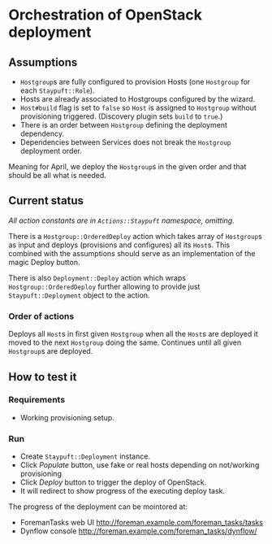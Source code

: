 # Orchestration of OpenStack deployment

## Assumptions

-   `Hostgroup`s are fully configured to provision Hosts (one `Hostgroup` for each `Staypuft::Role`).
-   Hosts are already associated to Hostgroups configured by the wizard.
-   `Host#build` flag is set to `false` so `Host` is assigned to `Hostgroup` without provisioning triggered. (Discovery plugin sets `build` to `true`.)
-   There is an order between `Hostgroup` defining the deployment dependency.
-   Dependencies between Services does not break the `Hostgroup` deployment order.

Meaning for April, we deploy the `Hostgroup`s in the given order and that should be all what is needed.

## Current status

_All action constants are in `Actions::Staypuft` namespace, omitting._

There is a `Hostgroup::OrderedDeploy` action which takes array of `Hostgroup`s as input and deploys (provisions and configures) all its `Host`s. This combined with the assumptions should serve as an implementation of the magic Deploy button.

There is also `Deployment::Deploy` action which wraps `Hostgroup::OrderedDeploy` further allowing to provide just `Staypuft::Deployment` object to the action.

### Order of actions

Deploys all `Host`s in first given `Hostgroup` when all the `Host`s are deployed it moved to the next `Hostgroup` doing the same. Continues until all given `Hostgroup`s are deployed.

## How to test it

### Requirements

-   Working provisioning setup.

### Run

-   Create `Staypuft::Deployment` instance.
-   Click *Populate* button, use fake or real hosts depending on not/working provisioning
-   Click *Deploy* button to trigger the deploy of OpenStack.
-   It will redirect to show progress of the executing deploy task.

The progress of the deployment can be mointored at:

-   ForemanTasks web UI <http://foreman.example.com/foreman_tasks/tasks>
-   Dynflow console <http://foreman.example.com/foreman_tasks/dynflow/>
